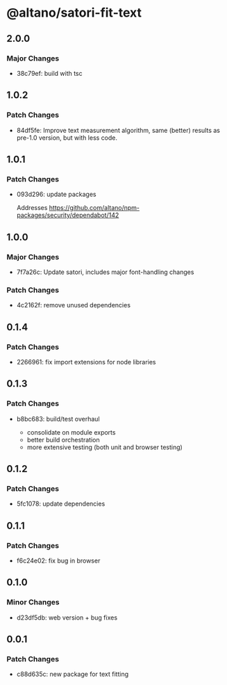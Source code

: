 # @altano/satori-fit-text

## 2.0.0

### Major Changes

- 38c79ef: build with tsc

## 1.0.2

### Patch Changes

- 84df5fe: Improve text measurement algorithm, same (better) results as pre-1.0 version, but with less code.

## 1.0.1

### Patch Changes

- 093d296: update packages

  Addresses https://github.com/altano/npm-packages/security/dependabot/142

## 1.0.0

### Major Changes

- 7f7a26c: Update satori, includes major font-handling changes

### Patch Changes

- 4c2162f: remove unused dependencies

## 0.1.4

### Patch Changes

- 2266961: fix import extensions for node libraries

## 0.1.3

### Patch Changes

- b8bc683: build/test overhaul

  - consolidate on module exports
  - better build orchestration
  - more extensive testing (both unit and browser testing)

## 0.1.2

### Patch Changes

- 5fc1078: update dependencies

## 0.1.1

### Patch Changes

- f6c24e02: fix bug in browser

## 0.1.0

### Minor Changes

- d23df5db: web version + bug fixes

## 0.0.1

### Patch Changes

- c88d635c: new package for text fitting
